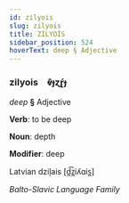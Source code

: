 ```yaml
---
id: zilyois
slug: zilyois
title: ZİLYOİS
sidebar_position: 524
hoverText: deep § Adjective
---
```


### zilyois&emsp;<span kind="abugida">ⱴ͊ɟɀɽ́ɟ</span>

*deep* **§** Adjective

**Verb**: to be deep

**Noun**: depth

**Modifier**: deep

Latvian dziļais [d̪͡z̪iʎɑis̪]

*Balto-Slavic Language Family*